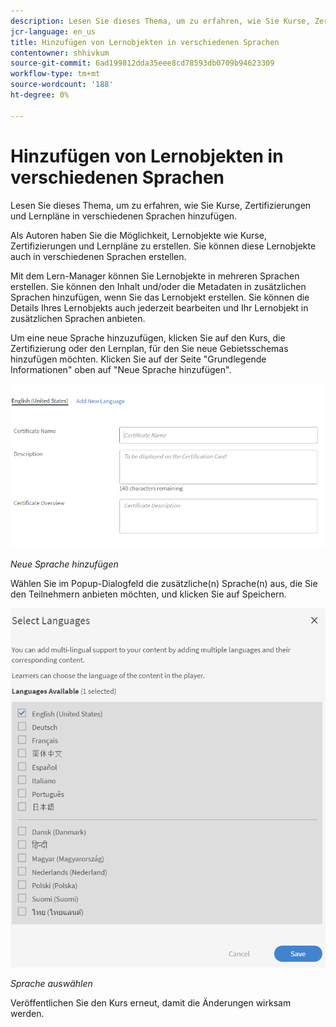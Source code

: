 ```yaml
---
description: Lesen Sie dieses Thema, um zu erfahren, wie Sie Kurse, Zertifizierungen und Lernpläne in verschiedenen Sprachen hinzufügen.
jcr-language: en_us
title: Hinzufügen von Lernobjekten in verschiedenen Sprachen
contentowner: shhivkum
source-git-commit: 6ad199812dda35eee8cd78593db0709b94623309
workflow-type: tm+mt
source-wordcount: '188'
ht-degree: 0%

---
```




# Hinzufügen von Lernobjekten in verschiedenen Sprachen

Lesen Sie dieses Thema, um zu erfahren, wie Sie Kurse, Zertifizierungen und Lernpläne in verschiedenen Sprachen hinzufügen.

Als Autoren haben Sie die Möglichkeit, Lernobjekte wie Kurse, Zertifizierungen und Lernpläne zu erstellen. Sie können diese Lernobjekte auch in verschiedenen Sprachen erstellen.

Mit dem Lern-Manager können Sie Lernobjekte in mehreren Sprachen erstellen. Sie können den Inhalt und/oder die Metadaten in zusätzlichen Sprachen hinzufügen, wenn Sie das Lernobjekt erstellen. Sie können die Details Ihres Lernobjekts auch jederzeit bearbeiten und Ihr Lernobjekt in zusätzlichen Sprachen anbieten.

Um eine neue Sprache hinzuzufügen, klicken Sie auf den Kurs, die Zertifizierung oder den Lernplan, für den Sie neue Gebietsschemas hinzufügen möchten. Klicken Sie auf der Seite &quot;Grundlegende Informationen&quot; oben auf &quot;Neue Sprache hinzufügen&quot;.

![](assets/addnewlocale.png)

*Neue Sprache hinzufügen*

Wählen Sie im Popup-Dialogfeld die zusätzliche(n) Sprache(n) aus, die Sie den Teilnehmern anbieten möchten, und klicken Sie auf Speichern.

![](assets/selectlang.png)

*Sprache auswählen*

Veröffentlichen Sie den Kurs erneut, damit die Änderungen wirksam werden.
